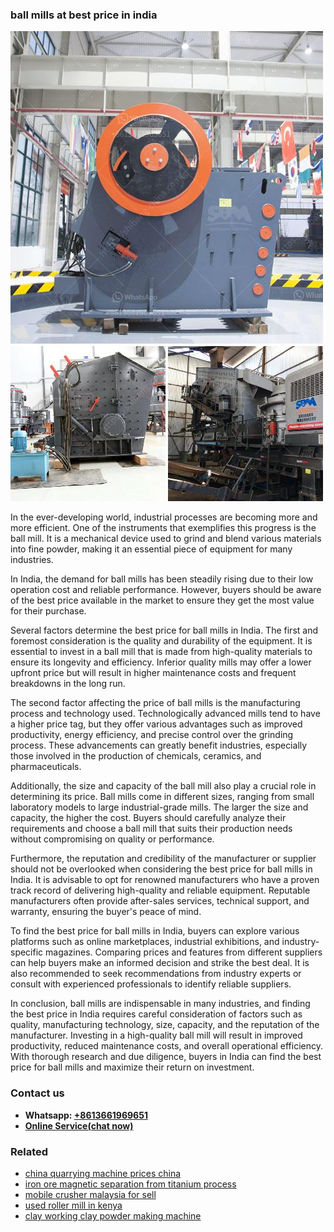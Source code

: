 <h3>ball mills at best price in india</h3><img src='1702259993.jpg' alt=''><p>In the ever-developing world, industrial processes are becoming more and more efficient. One of the instruments that exemplifies this progress is the ball mill. It is a mechanical device used to grind and blend various materials into fine powder, making it an essential piece of equipment for many industries.</p><p>In India, the demand for ball mills has been steadily rising due to their low operation cost and reliable performance. However, buyers should be aware of the best price available in the market to ensure they get the most value for their purchase.</p><p>Several factors determine the best price for ball mills in India. The first and foremost consideration is the quality and durability of the equipment. It is essential to invest in a ball mill that is made from high-quality materials to ensure its longevity and efficiency. Inferior quality mills may offer a lower upfront price but will result in higher maintenance costs and frequent breakdowns in the long run.</p><p>The second factor affecting the price of ball mills is the manufacturing process and technology used. Technologically advanced mills tend to have a higher price tag, but they offer various advantages such as improved productivity, energy efficiency, and precise control over the grinding process. These advancements can greatly benefit industries, especially those involved in the production of chemicals, ceramics, and pharmaceuticals.</p><p>Additionally, the size and capacity of the ball mill also play a crucial role in determining its price. Ball mills come in different sizes, ranging from small laboratory models to large industrial-grade mills. The larger the size and capacity, the higher the cost. Buyers should carefully analyze their requirements and choose a ball mill that suits their production needs without compromising on quality or performance.</p><p>Furthermore, the reputation and credibility of the manufacturer or supplier should not be overlooked when considering the best price for ball mills in India. It is advisable to opt for renowned manufacturers who have a proven track record of delivering high-quality and reliable equipment. Reputable manufacturers often provide after-sales services, technical support, and warranty, ensuring the buyer's peace of mind.</p><p>To find the best price for ball mills in India, buyers can explore various platforms such as online marketplaces, industrial exhibitions, and industry-specific magazines. Comparing prices and features from different suppliers can help buyers make an informed decision and strike the best deal. It is also recommended to seek recommendations from industry experts or consult with experienced professionals to identify reliable suppliers.</p><p>In conclusion, ball mills are indispensable in many industries, and finding the best price in India requires careful consideration of factors such as quality, manufacturing technology, size, capacity, and the reputation of the manufacturer. Investing in a high-quality ball mill will result in improved productivity, reduced maintenance costs, and overall operational efficiency. With thorough research and due diligence, buyers in India can find the best price for ball mills and maximize their return on investment.</p><h3>Contact us</h3><ul><li><strong>Whatsapp:&nbsp;<a href="https://wa.me/8613661969651">+8613661969651</a></strong></li><li><a href="https://swt.shibang-china.com/?git&amp;zhl&amp;ball mills at best price in india"><strong>Online Service(chat now)</strong></a></li></ul><h3>Related</h3><ul><li><a href='china quarrying machine prices china.md'>china quarrying machine prices china</a></li><li><a href='iron ore magnetic separation from titanium process.md'>iron ore magnetic separation from titanium process</a></li><li><a href='mobile crusher malaysia for sell.md'>mobile crusher malaysia for sell</a></li><li><a href='used roller mill in kenya.md'>used roller mill in kenya</a></li><li><a href='clay working clay powder making machine.md'>clay working clay powder making machine</a></li></ul>